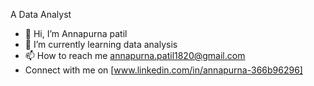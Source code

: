    A Data Analyst
- 👋 Hi, I’m Annapurna patil
- 🌱 I’m currently learning data analysis
- 📫 How to reach me annapurna.patil1820@gmail.com
- Connect with me on [www.linkedin.com/in/annapurna-366b96296]

<!---
annapurnapatil1820/annapurnapatil1820 is a ✨ special ✨ repository because its `README.md` (this file) appears on your GitHub profile.
You can click the Preview link to take a look at your changes.
--->
